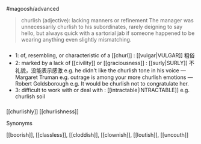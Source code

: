 #magoosh/advanced

> churlish (adjective): lacking manners or refinement 
The manager was unnecessarily churlish to his subordinates, rarely deigning to say hello, but always quick with a sartorial jab if someone happened to be wearing anything even slightly mismatching. 


###
- 1: of, resembling, or characteristic of a [[churl]] : [[vulgar|VULGAR]] 粗俗
- 2: marked by a lack of [[civility]] or [[graciousness]] : [[surly|SURLY]] 不礼貌，没能表示感激
	e.g. he didn't like the churlish tone in his voice
	— Margaret Truman
	e.g. outrage is among your more churlish emotions
	— Robert Goldsborough
	e.g. It would be churlish not to congratulate her.
- 3: difficult to work with or deal with : [[intractable|INTRACTABLE]]
	e.g. churlish soil

###

[[churlishly]]
[[churlishness]]

Synonyms

[[boorish]], [[classless]], [[cloddish]], [[clownish]], [[loutish]], [[uncouth]]